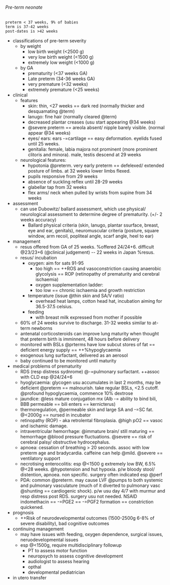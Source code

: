 ###### Pre-term neonate
    preterm < 37 weeks, 9% of babies
    term is 37-42 weeks
    post-dates is >42 weeks
- classifications of pre-term severity 
    + by weight     
        * low birth weight (<2500 g)
        * very low birth weight (<1500 g)
        * extremely low weight (<1000 g)
    + by GA
        * prematurity (<37 weeks GA)
        * Late preterm (34-36 weeks GA)
        * very premature (<32 weeks)
        * extremely premature (<25 weeks)
- clinical
    + features
        * skin: thin, <27 weeks == dark red (normally thicker and desquamating @term)
        * lanugo: fine hair (normally cleared @term)
        * decreased plantar creases (usu start appearing @34 weeks)
        * @severe preterm == areola absent/ nipple barely visible. (normal appear @34 weeks)
        * eyes/ ears: ears -=cartilage == easy deformation. eyelids fused until 25 weeks.
        * genitalia: female, labia majora not prominent (more prominent clitoris and minora). male, testis descend at 29 weeks
    + neurological features:
        * hypotonia @preterm. very early preterm == defelexed/ extended posture of limbs. at 32 weeks lower limbs flexed.
        * pupils responsive from 29 weeks
        * absence of suckling reflex until 28-29 weeks
        * glabellar tap from 32 weeks
        * flex arms/ neck when pulled by wrists from supine from 34 weeks
- assessment
    + can use Dubowitz/ ballard assessment, which use physical/ neurological assessment to determine degree of prematurity. (+/- 2 weeks accuracy)
        * Ballard physical criteria (skin, lanugo, plantar ssurface, breast, eye and ear, genitals), neuromuscular criteria (posture, square window, arm recoil, popliteal angle, scarf angle, heel to ear)
- management
    + resus offered from GA of 25 weeks. %offered 24/24+6. difficult @23/23+6 (@clinical judgement) -- 22 weeks in Japan %resus.
    + resus/ incubation
        * oxygen: aim for sats 91-95
            - too high == ++ROS and vasoconstriction causing anaerobic glycolysis == ROP (retinopathy of prematurity and cerebral ischaemia) 
            - oxygen supplementation ladder: 
            - too low == chronic ischaemia and growth restriction
        * temperature (issue @thin skin and SA/V ratio)
            - overhead heat lamps, cotton head hat, incubation aiming for 36.5-37.5 celsius. 
        * feeding
            - with breast milk expressed from mother if possible
    + 60% of 24 weeks survive to discharge. 31-32 weeks similar to at-term newborns
    + antenatal corticosteroids can improve lung maturity when thought that preterm birth is imminnent, 48 hours before delivery
    + monitored with BSLs @prterms have low subcut stores of fat == deficient energy supply == ++%hypoglycaemia
    + exogenous lung surfactant, delivered as an aerosol
    + baby continued to be monitored until maturity
- medical problems of prematurity
    + RDS (resp distress sydnrome) @-=pulmonary surfactant. ++assoc with CLD esp @24/24+6 
    + hyoglycaemia: glycogen usu accumulates in last 2 months, may be deficient @preterm == malnourish. take regular BSLs, <2.5 cutoff. @profound hypoglycaemia, commence 10% dextrose
    + jaundice: @less mature conjugation mx (Alb -= ability to bind bili, BBB permeable == bili enters == kernicterus)
    + thermoregulation, @permeable skin and large SA and -=SC fat. @<2000g == nursed in incubator
    + retinopathy (ROP) - aka retrolental fibroplasia. @high pO2 == vasoc and ischamic damage. 
    + intraventricular hemorrhage: @immature brain/ still maturing == hemorrhage @blood pressure fluctuations. @severe == risk of cerebral palsy/ obstructive hydrocephalus.
    + apnoea: cessation of breathing > 20 seconds. assoc with low preterm age and bradycardia. caffeine can help @mild. @severe == ventilatory support
    + necrotising enterocolitis: esp @<1500 g extremely low BW, 6.5% @<28 weeks. @hypotension and hut hypoxia. p/w bloody stool/ distention, apnoea. non specific. surgery often indicated esp @perf
    + PDA: common @preterm. may cause LVF @pumps to both systemic and pulmonary vasculature (much of it diverted to pulmonary vasc @shunting == cardiogenic shock). p/w usu day 4/7 with murmur and resp distress post RDS. surgery usu not needed. NSAID indomethacin == -=PGE2 == -=PGF2 formation == constriction quickened. 
- prognosis
    + ++Risk of neurodevelopmental outcomes (1500-2500g 6-8% of severe disability), bad cognitive outcomes
- continuing management
    + may have issues with feeding, oxygen dependence, surgical issues, neruodevelopmental issues
    + esp @<1500g, require multidisciplinary followup
        * PT to assess motor function
        * neuropsych to assess cognitive development
        * audiologist to assess hearing
        * opthal
        * developmental pediatrician
- in utero transfer